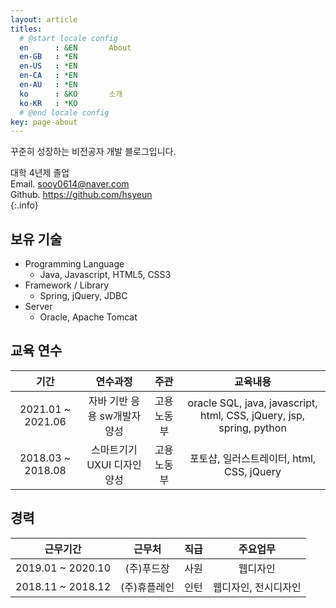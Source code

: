 ```yaml
---
layout: article
titles:
  # @start locale config
  en      : &EN       About
  en-GB   : *EN
  en-US   : *EN
  en-CA   : *EN
  en-AU   : *EN
  ko      : &KO       소개
  ko-KR   : *KO
  # @end locale config
key: page-about
---
```



꾸준히 성장하는 비전공자 개발 블로그입니다.  
  
대학 4년제 졸업  
Email. sooy0614@naver.com  
Github. https://github.com/hsyeun  
{:.info}


## 보유 기술

- Programming Language
  - Java, Javascript, HTML5, CSS3
- Framework / Library
  - Spring, jQuery, JDBC
- Server
  - Oracle, Apache Tomcat

## 교육 연수

|기간|연수과정|주관|교육내용|
|:--:|:--:|:--:|:--:|
|2021.01 ~ 2021.06|자바 기반 응용 sw개발자 양성|고용노동부|oracle SQL, java, javascript, html, CSS, jQuery, jsp, spring, python|
|2018.03 ~ 2018.08|스마트기기 UXUI 디자인 양성|고용노동부|포토샵, 일러스트레이터, html, CSS, jQuery|

## 경력

|근무기간|근무처|직급|주요업무|
|:--:|:--:|:--:|:--:|
|2019.01 ~ 2020.10|(주)푸드장|사원|웹디자인|
|2018.11 ~ 2018.12|(주)휴플레인|인턴|웹디자인, 전시디자인| 